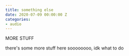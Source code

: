 ```yaml
---
title: something else
date: 2020-07-09 00:00:00 Z
categories:
- audio
---
```


MORE STUFF

there's some more stuff here
soooooooo, idk what to do
